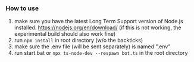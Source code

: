 ### How to use

1. make sure you have the latest Long Term Support version of Node.js installed. <https://nodejs.org/en/download/> (if this is not working, the experimental build should also work fine)
2. run `npm install` in root directory (w/o the backticks)
3. make sure the .env file (will be sent separately) is named ".env"
4. run start.bat or `npx ts-node-dev --respawn bot.ts` in the root directory
